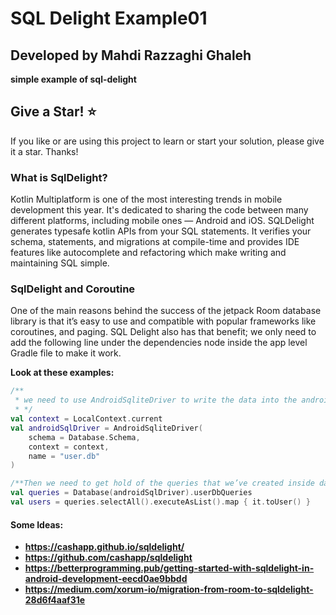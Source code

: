 # SQL Delight Example01

## Developed by Mahdi Razzaghi Ghaleh

**simple example of sql-delight**

## Give a Star! ⭐
If you like or are using this project to learn or start your solution, please give it a star. Thanks!

### What is SqlDelight?

Kotlin Multiplatform is one of the most interesting trends in mobile development this year. 
It's dedicated to sharing the code between many different platforms, including mobile ones — Android and iOS.
SQLDelight generates typesafe kotlin APIs from your SQL statements. It verifies your schema, statements, 
and migrations at compile-time and provides IDE features like autocomplete and refactoring which make writing and maintaining SQL simple.

### SqlDelight and Coroutine

One of the main reasons behind the success of the jetpack Room database library is that
it’s easy to use and compatible with popular frameworks like coroutines, and paging.
SQL Delight also has that benefit;
we only need to add the following line under the dependencies node inside the app level Gradle file to make it work.

**Look at these examples:**

```kotlin
/**
 * we need to use AndroidSqliteDriver to write the data into the android database which persists across app launches.
 * */
val context = LocalContext.current
val androidSqlDriver = AndroidSqliteDriver(
    schema = Database.Schema,
    context = context,
    name = "user.db"
)

/**Then we need to get hold of the queries that we’ve created inside database.sql file.*/
val queries = Database(androidSqlDriver).userDbQueries
val users = queries.selectAll().executeAsList().map { it.toUser() }
```
  
#### Some Ideas:

- **https://cashapp.github.io/sqldelight/**
- **https://github.com/cashapp/sqldelight**
- **https://betterprogramming.pub/getting-started-with-sqldelight-in-android-development-eecd0ae9bbdd**
- **https://medium.com/xorum-io/migration-from-room-to-sqldelight-28d6f4aaf31e**
